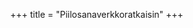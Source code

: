 +++
title = "Piilosanaverkkoratkaisin"
+++
<style>
  body {
    max-width: initial;
  }
  #piilosana {
    margin: 1rem 0;
    overflow: auto;
  }
</style>

<div id="piilosana"></div>

<script src="clossword-guardian.1C474B877D44F2CED466619E39225E70.js"></script>
<script>
{
  let search = location.search.substring(1)
  if (/^xw=[^&]+$/.test(search)) {
    let uri = decodeURIComponent(search.substring(3))
    fetch(uri)
      .then(response => response.json())
      .then(xw => clossword.guardian.render_xw(
        document.getElementById("piilosana"), xw))
  }
}
</script>

